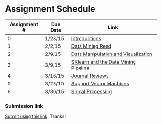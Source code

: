 # Assignment Schedule

Assignment # |Due Date |Link
-------------|---------|----
0            | 1/28/15 |[Introductions](00-introductions.md)
1            | 2/2/15  |[Data Mining Read](01-data_mining_algorithms_readthru.md)
2            | 2/9/15  |[Data Manipulation and Visualization](02-data_manipulation_and_visualization.md)
3            | 3/9/15  |[SKlearn and the Data Mining Pipeline](03-sklearn_and_data_mining_pipeline.md)
4            | 3/16/15 |[Journal Reviews](04-journal_reviews.md)
5            | 3/23/15 |[Support Vector Machines](05-support_vector_machines.md)
6            | 3/30/15 |[Signal Processing](06-signal_processing.md)

### Submission link

[Submit using this link](http://goo.gl/forms/qLHIjZadnp). Thanks!